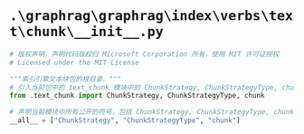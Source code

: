 # `.\graphrag\graphrag\index\verbs\text\chunk\__init__.py`

```py
# 版权声明，声明代码版权归 Microsoft Corporation 所有，使用 MIT 许可证授权
# Licensed under the MIT License

"""索引引擎文本块包的根目录。"""
# 引入当前包中的 text_chunk 模块中的 ChunkStrategy, ChunkStrategyType, chunk 三个成员
from .text_chunk import ChunkStrategy, ChunkStrategyType, chunk

# 声明当前模块中所有公开的符号，包括 ChunkStrategy, ChunkStrategyType, chunk
__all__ = ["ChunkStrategy", "ChunkStrategyType", "chunk"]
```